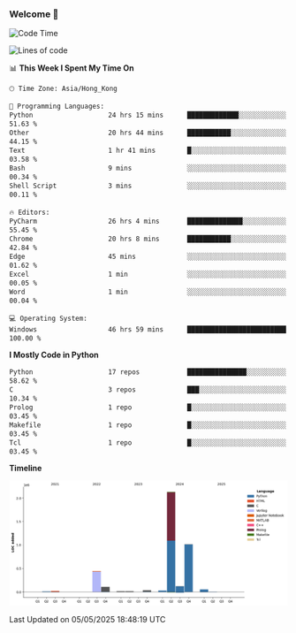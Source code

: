 ### Welcome 👋

<!--START_SECTION:waka-->
![Code Time](http://img.shields.io/badge/Code%20Time-1%2C922%20hrs%2018%20mins-blue)

![Lines of code](https://img.shields.io/badge/From%20Hello%20World%20I%27ve%20Written-4.0%20million%20lines%20of%20code-blue)

📊 **This Week I Spent My Time On** 

```text
🕑︎ Time Zone: Asia/Hong_Kong

💬 Programming Languages: 
Python                   24 hrs 15 mins      █████████████░░░░░░░░░░░░   51.63 % 
Other                    20 hrs 44 mins      ███████████░░░░░░░░░░░░░░   44.15 % 
Text                     1 hr 41 mins        █░░░░░░░░░░░░░░░░░░░░░░░░   03.58 % 
Bash                     9 mins              ░░░░░░░░░░░░░░░░░░░░░░░░░   00.34 % 
Shell Script             3 mins              ░░░░░░░░░░░░░░░░░░░░░░░░░   00.11 % 

🔥 Editors: 
PyCharm                  26 hrs 4 mins       ██████████████░░░░░░░░░░░   55.45 % 
Chrome                   20 hrs 8 mins       ███████████░░░░░░░░░░░░░░   42.84 % 
Edge                     45 mins             ░░░░░░░░░░░░░░░░░░░░░░░░░   01.62 % 
Excel                    1 min               ░░░░░░░░░░░░░░░░░░░░░░░░░   00.05 % 
Word                     1 min               ░░░░░░░░░░░░░░░░░░░░░░░░░   00.04 % 

💻 Operating System: 
Windows                  46 hrs 59 mins      █████████████████████████   100.00 % 
```

**I Mostly Code in Python** 

```text
Python                   17 repos            ███████████████░░░░░░░░░░   58.62 % 
C                        3 repos             ███░░░░░░░░░░░░░░░░░░░░░░   10.34 % 
Prolog                   1 repo              █░░░░░░░░░░░░░░░░░░░░░░░░   03.45 % 
Makefile                 1 repo              █░░░░░░░░░░░░░░░░░░░░░░░░   03.45 % 
Tcl                      1 repo              █░░░░░░░░░░░░░░░░░░░░░░░░   03.45 % 
```



**Timeline**

![Lines of Code chart](https://raw.githubusercontent.com/xhj2501/xhj2501/main/assets/bar_graph.png)


 Last Updated on 05/05/2025 18:48:19 UTC
<!--END_SECTION:waka-->

